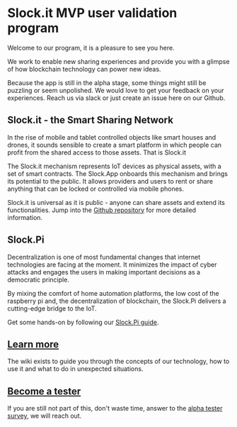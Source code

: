 # Slock.it MVP user validation program
Welcome to our program, it is a pleasure to see you here. 

We work to enable new sharing experiences and provide you with a glimpse of how blockchain technology can power new ideas.

Because the app is still in the alpha stage, some things might still be puzzling or seem unpolished. We would love to get your feedback on your experiences. Reach us via slack or just create an issue here on our Github.

## Slock.it - the Smart Sharing Network
In the rise of mobile and tablet controlled objects like smart houses and drones, it sounds sensible to create a smart platform in which people can profit from the shared access to those assets. That is Slock.it

The Slock.it mechanism represents IoT devices as physical assets, with a set of smart contracts. The Slock.App onboards this mechanism and brings its potential to the public. It allows providers and users to rent or share anything that can be locked or controlled via mobile phones.

Slock.it is universal as it is public - anyone can share assets and extend its functionalities. Jump into the [Github repository](https://github.com/Trusted-IoT-Alliance/usn) for more detailed information. 

## Slock.Pi
Decentralization is one of most fundamental changes that internet technologies are facing at the moment. It minimizes the impact of cyber attacks and engages the users in making important decisions as a democratic principle.

By mixing the comfort of home automation platforms, the low cost of the raspberry pi and, the decentralization of blockchain, the Slock.Pi delivers a cutting-edge bridge to the IoT.

Get some hands-on by following our [Slock.Pi guide](https://github.com/slockit/usn-mvp/wiki).

## [Learn more](https://github.com/slockit/usn-mvp/wiki)
The wiki exists to guide you through the concepts of our technology, how to use it and what to do in unexpected situations.

## [Become a tester](https://docs.google.com/forms/d/e/1FAIpQLScnsMrduVaImF1g9nRMkTnkO4svTbVKY_a-6FV71bdTF_0_UQ/viewform)
If you are still not part of this, don't waste time, answer to the [alpha tester survey](https://docs.google.com/forms/d/e/1FAIpQLScnsMrduVaImF1g9nRMkTnkO4svTbVKY_a-6FV71bdTF_0_UQ/viewform), we will reach out.
